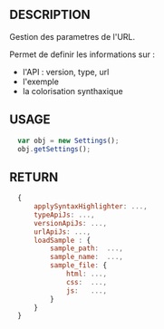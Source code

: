 
## DESCRIPTION

  Gestion des parametres de l'URL.

  Permet de definir les informations sur :
  - l'API : version, type, url
  - l'exemple
  - la colorisation synthaxique
  
## USAGE

```javascript
  var obj = new Settings();
  obj.getSettings();
```

## RETURN

```javascript
  {
      applySyntaxHighlighter: ...,
      typeApiJs: ...,
      versionApiJs: ...,
      urlApiJs: ...,
      loadSample : {
          sample_path:  ...,
          sample_name:  ...,
          sample_file: {
              html: ...,
              css:  ...,
              js:   ...,
          }
      }
  }
```
